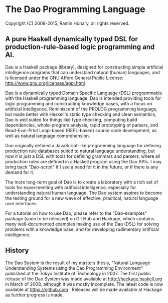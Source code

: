 # The Dao Programming Language
Copyright (C) 2008-2015, Ramin Honary, all rights reserved.

## A pure Haskell dynamically typed DSL for production-rule-based logic programming and AI.

Dao is a Haskell package (library), designed for constructing simple artificial
intelligence programs that can understand natural (human) languages, and is
licensed under the GNU Affero General Public License:
	http://www.gnu.org/licenses/agpl.html

Dao is a dynamically typed Domain Specific Language (DSL) programmable with the
Haskell programming language. Dao is intended providing tools for logic
programming and constructing knowledge bases, with a focus on artificial
intelligence.  Reminiscent of the PROLOG programming language, but made better
with Haskell's static type checking and clean semantics, Dao is well suited for
things like type checking, computing build dependencies, whole-program
analysis, rapid prototyping of parsers, and Read-Eval-Print Loop-based
(REPL-based) source code development, as well as natural language
comprehension.

Dao originally defined a JavaScript-like programming language for defining
production rule databases suited to natural language understanding, but now it
is just a DSL with tools for defining grammars and parsers, where all
production rules are defined in a Haskell program using the Dao APIs. I may
bring back "Dao-script" if I see a need for it in the future, or if there is
any demand for it.

The more long-term goal of Dao is to create a laboratory with a rich set of
tools for experimenting with artificial intelligence, especially for
understanding natural human language. The Dao system aspires to become the
testing ground for a new wave of effective, practical, natural language user
interfaces.

For a tutorial on how to use Dao, please refer to the "Dao-examples" package
(soon to be released) on Git Hub and Hackage, which contains many
well-documented examples making use of the Dao (DSL) for solving problems with
a knowledge base, and for developing rudimentary artificial intelligence.

## History
The Dao System is the result of my masters thesis, "Natural Language
Understanding Systems using the Dao Programming Environment" published
at the Tokyo Institute of Technology in 2007. The first public release
of the Dao System was made available at <http://hackage.haskell.org> in
March of 2008, although it was mostly incomplete. The latest code is now
available at <https://github.com> . Releases will be made available at
Hackage as further progress is made.

